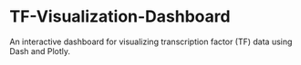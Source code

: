 # TF-Visualization-Dashboard
An interactive dashboard for visualizing transcription factor (TF) data using Dash and Plotly.
